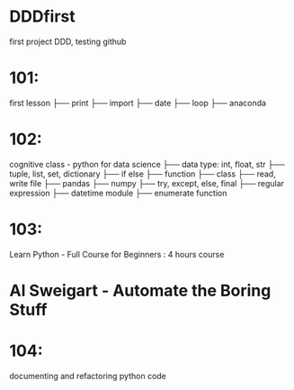 # DDDfirst
first project DDD, testing github


# 101:
first lesson
├── print
├── import
├── date
├── loop
├── anaconda

# 102:
cognitive class - python for data science
├── data type: int, float, str
├── tuple, list, set, dictionary
├── if else 
├── function
├── class
├── read, write file
├── pandas
├── numpy
├── try, except, else, final
├── regular expression
├── datetime module
├── enumerate function

# 103: 
Learn Python - Full Course for Beginners : 4 hours course

# Al Sweigart - Automate the Boring Stuff

# 104:
documenting and refactoring python code